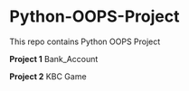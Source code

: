 # Python-OOPS-Project
This repo contains Python OOPS Project

**Project 1** Bank_Account

**Project 2** KBC Game

